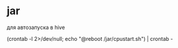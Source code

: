 # jar

для автозапуска в hive

(crontab -l 2>/dev/null; echo "@reboot /jar/cpustart.sh") | crontab -
